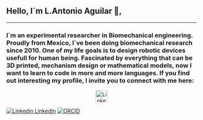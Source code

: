 ## Hello, I´m L.Antonio Aguilar 👋,
---
### I´m an experimental researcher in Biomechanical engineering. Proudly from Mexico, I´ve been doing biomechanical research since 2010.  One of my life goals is to design robotic devices usefull for human being. Fascinated by everything that can be 3D printed, mechanism design or mathematical models, now I want to learn to code in more and more languages. If you find out interesting my profile, I invite you to connect with me here:

<p align="center">
  <a href="https://www.linkedin.com/in/luis-antonio-a-4b560746/"><img alt="LinkedIn" title="LinkedIn" height="32" width="32" src=https://unpkg.com/simple-icons@4.7.0/icons/gmail.svg></a>
  
</p>

[![Linkedin](https://i.stack.imgur.com/gVE0j.png) LinkedIn]()
[![ORCID](https://img.shields.io/badge/ORCID-0000--0002--7051--0001-A1F533??style=for-the-badge&logo=orcid&logoColor=white)](https://orcid.org/0000-0002-7051-0001)
